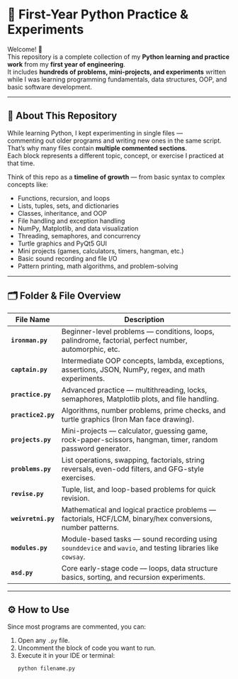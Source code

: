# 🐍 First-Year Python Practice & Experiments

Welcome! 👋  
This repository is a complete collection of my **Python learning and practice work** from my **first year of engineering**.  
It includes **hundreds of problems, mini-projects, and experiments** written while I was learning programming fundamentals, data structures, OOP, and basic software development.

---

## 📘 About This Repository

While learning Python, I kept experimenting in single files —  
commenting out older programs and writing new ones in the same script.  
That’s why many files contain **multiple commented sections**.  
Each block represents a different topic, concept, or exercise I practiced at that time.

Think of this repo as a **timeline of growth** — from basic syntax to complex concepts like:
- Functions, recursion, and loops  
- Lists, tuples, sets, and dictionaries  
- Classes, inheritance, and OOP  
- File handling and exception handling  
- NumPy, Matplotlib, and data visualization  
- Threading, semaphores, and concurrency  
- Turtle graphics and PyQt5 GUI  
- Mini projects (games, calculators, timers, hangman, etc.)  
- Basic sound recording and file I/O  
- Pattern printing, math algorithms, and problem-solving

---

## 🗂️ Folder & File Overview

| File Name | Description |
|------------|-------------|
| **`ironman.py`** | Beginner-level problems — conditions, loops, palindrome, factorial, perfect number, automorphic, etc. |
| **`captain.py`** | Intermediate OOP concepts, lambda, exceptions, assertions, JSON, NumPy, regex, and math experiments. |
| **`practice.py`** | Advanced practice — multithreading, locks, semaphores, Matplotlib plots, and file handling. |
| **`practice2.py`** | Algorithms, number problems, prime checks, and turtle graphics (Iron Man face drawing). |
| **`projects.py`** | Mini-projects — calculator, guessing game, rock-paper-scissors, hangman, timer, random password generator. |
| **`problems.py`** | List operations, swapping, factorials, string reversals, even-odd filters, and GFG-style exercises. |
| **`revise.py`** | Tuple, list, and loop-based problems for quick revision. |
| **`weivretni.py`** | Mathematical and logical practice problems — factorials, HCF/LCM, binary/hex conversions, number patterns. |
| **`modules.py`** | Module-based tasks — sound recording using `sounddevice` and `wavio`, and testing libraries like `cowsay`. |
| **`asd.py`** | Core early-stage code — loops, data structure basics, sorting, and recursion experiments. |

---

## ⚙️ How to Use

Since most programs are commented, you can:
1. Open any `.py` file.
2. Uncomment the block of code you want to run.
3. Execute it in your IDE or terminal:
   ```bash
   python filename.py
